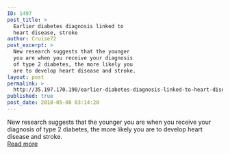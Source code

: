 ```yaml
---
ID: 1497
post_title: >
  Earlier diabetes diagnosis linked to
  heart disease, stroke
author: Cruise72
post_excerpt: >
  New research suggests that the younger
  you are when you receive your diagnosis
  of type 2 diabetes, the more likely you
  are to develop heart disease and stroke.
layout: post
permalink: >
  http://35.197.170.190/earlier-diabetes-diagnosis-linked-to-heart-disease-stroke/
published: true
post_date: 2018-05-08 03:14:20
---
```

New research suggests that the younger you are when you receive your diagnosis of type 2 diabetes, the more likely you are to develop heart disease and stroke.<br/><a style="white-space: nowrap" href="https://www.medicalnewstoday.com/articles/321025.php" class="button purchase" rel="nofollow noopener" target="_blank">Read more</a>